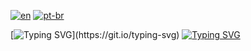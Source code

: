 [![en](https://img.shields.io/badge/lang-en-red.svg)](https://github.com/Kauan231/Kauan231/blob/main/README.md)
[![pt-br](https://img.shields.io/badge/lang-pt--br-green.svg)](https://github.com/Kauan231/Kauan231/blob/main/README.pt-br.md)

[![Typing SVG](https://readme-typing-svg.herokuapp.com?font=Fira+Code&size=20&pause=1000&color=000000&multiline=false&repeat=false&random=false&height=60&lines=Ol%C3%A1%2C+sou+Kauan+Ramos!)](https://git.io/typing-svg) 
[![Typing SVG](https://readme-typing-svg.herokuapp.com?font=Fira+Code&size=15&pause=1000&color=000000&multiline=false&repeat=false&random=false&height=60&lines=Desenvolvedor+de+Jogos%2FBackend)](https://git.io/typing-svg)

